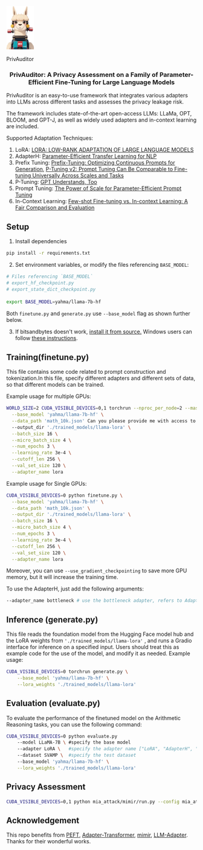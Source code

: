 <img src="picture.jpg" width="73" height="114">
<p> PrivAuditor</p>
</h1>

<h3 align="center">
    <p>PrivAuditor: A Privacy Assessment on a Family of Parameter-Efficient Fine-Tuning for Large Language Models </p>
</h3>
PrivAuditor is an easy-to-use framework that integrates various adapters into LLMs across different tasks and assesses the privacy leakage risk.

The framework includes state-of-the-art open-access LLMs: LLaMa, OPT, BLOOM, and GPT-J, as well as widely used adapters and in-context learning are included.

Supported Adaptation Techniques:

1. LoRA: [LORA: LOW-RANK ADAPTATION OF LARGE LANGUAGE MODELS](https://arxiv.org/pdf/2106.09685.pdf)
2. AdapterH: [Parameter-Efficient Transfer Learning for NLP](https://arxiv.org/pdf/1902.00751.pdf)
3. Prefix Tuning: [Prefix-Tuning: Optimizing Continuous Prompts for Generation](https://aclanthology.org/2021.acl-long.353/), [P-Tuning v2: Prompt Tuning Can Be Comparable to Fine-tuning Universally Across Scales and Tasks](https://arxiv.org/pdf/2110.07602.pdf)
4. P-Tuning: [GPT Understands, Too](https://arxiv.org/pdf/2103.10385.pdf)
5. Prompt Tuning: [The Power of Scale for Parameter-Efficient Prompt Tuning](https://arxiv.org/pdf/2104.08691.pdf)
6. In-Context Learning: [Few-shot Fine-tuning vs. In-context Learning:
A Fair Comparison and Evaluation](https://arxiv.org/pdf/2305.16938)

## Setup

1. Install dependencies
```bash
pip install -r requirements.txt
```

2. Set environment variables, or modify the files referencing `BASE_MODEL`:

```bash
# Files referencing `BASE_MODEL`
# export_hf_checkpoint.py
# export_state_dict_checkpoint.py

export BASE_MODEL=yahma/llama-7b-hf
```

Both `finetune.py` and `generate.py` use `--base_model` flag as shown further below.

3. If bitsandbytes doesn't work, [install it from source.](https://github.com/TimDettmers/bitsandbytes/blob/main/compile_from_source.md) Windows users can follow [these instructions](https://github.com/tloen/alpaca-lora/issues/17).

## Training(finetune.py)

This file contains some code related to prompt construction and tokenization.In this file, specify different adapters and different sets of data, so that different models can be trained. 

Example usage for multiple GPUs:

```bash
WORLD_SIZE=2 CUDA_VISIBLE_DEVICES=0,1 torchrun --nproc_per_node=2 --master_port=3192 finetune.py \
  --base_model 'yahma/llama-7b-hf' \
  --data_path 'math_10k.json' Can you please provide me with access to this document?
  --output_dir './trained_models/llama-lora' \
  --batch_size 16 \
  --micro_batch_size 4 \
  --num_epochs 3 \
  --learning_rate 3e-4 \
  --cutoff_len 256 \
  --val_set_size 120 \
  --adapter_name lora
```
Example usage for Single GPUs:

```bash
CUDA_VISIBLE_DEVICES=0 python finetune.py \
  --base_model 'yahma/llama-7b-hf' \
  --data_path 'math_10k.json' \
  --output_dir './trained_models/llama-lora' \
  --batch_size 16 \
  --micro_batch_size 4 \
  --num_epochs 3 \
  --learning_rate 3e-4 \
  --cutoff_len 256 \
  --val_set_size 120 \
  --adapter_name lora
```

Moreover, you can use `--use_gradient_checkpointing` to save more GPU memory, but it will increase the training time.

To use the AdapterH, just add the following arguments:

```bash
--adapter_name bottleneck # use the bottleneck adapter, refers to AdapterH in the result table
```


## Inference (generate.py)

This file reads the foundation model from the Hugging Face model hub and the LoRA weights from `'./trained_models/llama-lora'` , and runs a Gradio interface for inference on a specified input. Users should treat this as example code for the use of the model, and modify it as needed.
Example usage:

```bash
CUDA_VISIBLE_DEVICES=0 torchrun generate.py \
    --base_model 'yahma/llama-7b-hf' \
    --lora_weights './trained_models/llama-lora'
```

## Evaluation (evaluate.py)

To evaluate the performance of the finetuned model on the Arithmetic Reasoning tasks, you can use the following command:

```bash
CUDA_VISIBLE_DEVICES=0 python evaluate.py 
    --model LLaMA-7B \ #specify the base model
    --adapter LoRA \   #specify the adapter name ["LoRA", "AdapterH", "AdapterP", "Parallel"， "Scaled_Parallel""]
    --dataset SVAMP \  #specify the test dataset
    --base_model 'yahma/llama-7b-hf' \
    --lora_weights './trained_models/llama-lora'
```


## Privacy Assessment
```bash
CUDA_VISIBLE_DEVICES=0,1 python mia_attack/mimir/run.py --config mia_attack/mimir/configs/mi.json
```


## Acknowledgement

This repo benefits from [PEFT](https://github.com/huggingface/peft), [Adapter-Transformer](https://github.com/adapter-hub/adapter-transformers), [mimir](https://github.com/iamgroot42/mimir), [LLM-Adapter](https://github.com/AGI-Edgerunners/LLM-Adapters). Thanks for their wonderful works.
